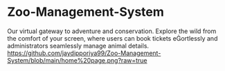 # Zoo-Management-System
Our virtual gateway to adventure and conservation. Explore the wild from the comfort of your screen, where users can book tickets eortlessly and administrators seamlessly manage animal details.
https://github.com/jaydipporiya99/Zoo-Management-System/blob/main/home%20page.png?raw=true
